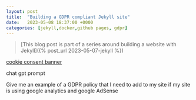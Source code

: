 ```yaml
---
layout: post
title:  "Building a GDPR compliant Jekyll site"
date:   2023-05-08 18:37:00 +0000
categories: [jekyll,docker,github pages, gdpr]
---
```

> [This blog post is part of a series around building a website with Jekyll]({% post_url 2023-05-07-jekyll %})

[cookie consent banner](https://jekyllcodex.org/without-plugin/cookie-consent/#:~:text=To%20be%20compliant%20with%20the,Approve'%20in%20a%20cookie%20banner.)

chat gpt prompt

Give me an example of a GDPR policy that I need to add to my site if my site is using google analytics and google AdSense

